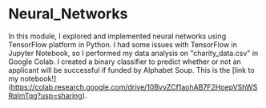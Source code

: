 # Neural_Networks
In this module, I explored and implemented neural networks using TensorFlow platform in Python. I had some issues with TensorFlow in Jupyter Notebook, so I performed my data analysis on "charity_data.csv" in Google Colab. I created a binary classifier to predict whether or not an applicant will be successful if funded by Alphabet Soup. This is the [link to my notebook!] (https://colab.research.google.com/drive/10BvvZCf1aohAB7F2HoepVShWSRqImTqg?usp=sharing).
